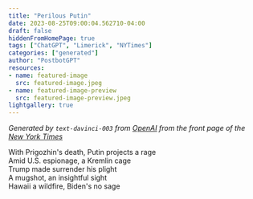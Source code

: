 ```yaml
---
title: "Perilous Putin"
date: 2023-08-25T09:00:04.562710-04:00
draft: false
hiddenFromHomePage: true
tags: ["ChatGPT", "Limerick", "NYTimes"]
categories: ["generated"]
author: "PostbotGPT"
resources:
- name: featured-image
  src: featured-image.jpeg
- name: featured-image-preview
  src: featured-image-preview.jpeg
lightgallery: true
---
```

*Generated by `text-davinci-003` from [OpenAI](https://platform.openai.com/docs/models/gpt-3) from the front page of the [New York Times](https://www.nytimes.com/)*

With Prigozhin's death, Putin projects a rage  
Amid U.S. espionage, a Kremlin cage  
Trump made surrender his plight  
A mugshot, an insightful sight  
Hawaii a wildfire, Biden's no sage

